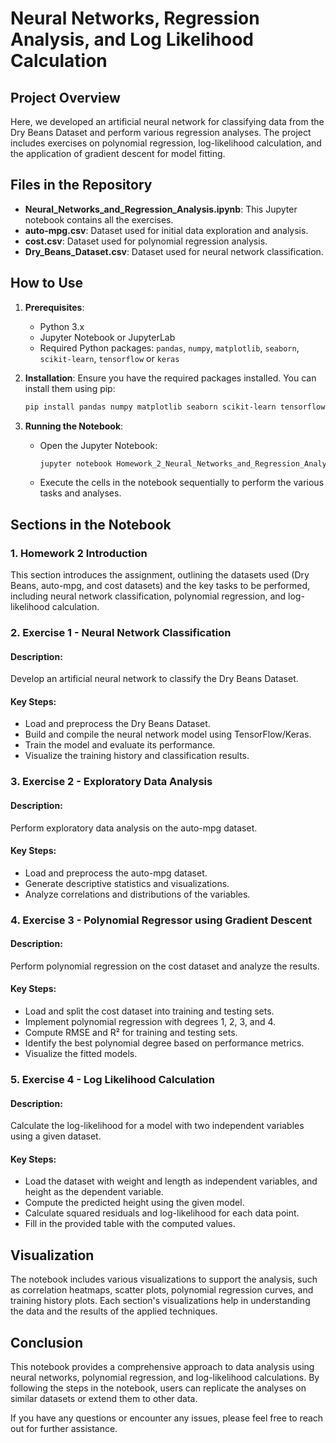 # Neural Networks, Regression Analysis, and Log Likelihood Calculation

## Project Overview
Here, we developed an artificial neural network for classifying data from the Dry Beans Dataset and perform various regression analyses. The project includes exercises on polynomial regression, log-likelihood calculation, and the application of gradient descent for model fitting.

## Files in the Repository
- **Neural_Networks_and_Regression_Analysis.ipynb**: This Jupyter notebook contains all the exercises.
- **auto-mpg.csv**: Dataset used for initial data exploration and analysis.
- **cost.csv**: Dataset used for polynomial regression analysis.
- **Dry_Beans_Dataset.csv**: Dataset used for neural network classification.

## How to Use
1. **Prerequisites**:
   - Python 3.x
   - Jupyter Notebook or JupyterLab
   - Required Python packages: `pandas`, `numpy`, `matplotlib`, `seaborn`, `scikit-learn`, `tensorflow` or `keras`

2. **Installation**:
   Ensure you have the required packages installed. You can install them using pip:
   ```bash
   pip install pandas numpy matplotlib seaborn scikit-learn tensorflow
   ```

3. **Running the Notebook**:
   - Open the Jupyter Notebook:
     ```bash
     jupyter notebook Homework_2_Neural_Networks_and_Regression_Analysis.ipynb
     ```
   - Execute the cells in the notebook sequentially to perform the various tasks and analyses.

## Sections in the Notebook

### 1. Homework 2 Introduction
This section introduces the assignment, outlining the datasets used (Dry Beans, auto-mpg, and cost datasets) and the key tasks to be performed, including neural network classification, polynomial regression, and log-likelihood calculation.

### 2. Exercise 1 - Neural Network Classification
#### Description:
Develop an artificial neural network to classify the Dry Beans Dataset.
#### Key Steps:
   - Load and preprocess the Dry Beans Dataset.
   - Build and compile the neural network model using TensorFlow/Keras.
   - Train the model and evaluate its performance.
   - Visualize the training history and classification results.

### 3. Exercise 2 - Exploratory Data Analysis
#### Description:
Perform exploratory data analysis on the auto-mpg dataset.
#### Key Steps:
   - Load and preprocess the auto-mpg dataset.
   - Generate descriptive statistics and visualizations.
   - Analyze correlations and distributions of the variables.

### 4. Exercise 3 - Polynomial Regressor using Gradient Descent
#### Description:
Perform polynomial regression on the cost dataset and analyze the results.
#### Key Steps:
   - Load and split the cost dataset into training and testing sets.
   - Implement polynomial regression with degrees 1, 2, 3, and 4.
   - Compute RMSE and R² for training and testing sets.
   - Identify the best polynomial degree based on performance metrics.
   - Visualize the fitted models.

### 5. Exercise 4 - Log Likelihood Calculation
#### Description:
Calculate the log-likelihood for a model with two independent variables using a given dataset.
#### Key Steps:
   - Load the dataset with weight and length as independent variables, and height as the dependent variable.
   - Compute the predicted height using the given model.
   - Calculate squared residuals and log-likelihood for each data point.
   - Fill in the provided table with the computed values.

## Visualization
The notebook includes various visualizations to support the analysis, such as correlation heatmaps, scatter plots, polynomial regression curves, and training history plots. Each section's visualizations help in understanding the data and the results of the applied techniques.

## Conclusion
This notebook provides a comprehensive approach to data analysis using neural networks, polynomial regression, and log-likelihood calculations. By following the steps in the notebook, users can replicate the analyses on similar datasets or extend them to other data.

If you have any questions or encounter any issues, please feel free to reach out for further assistance.